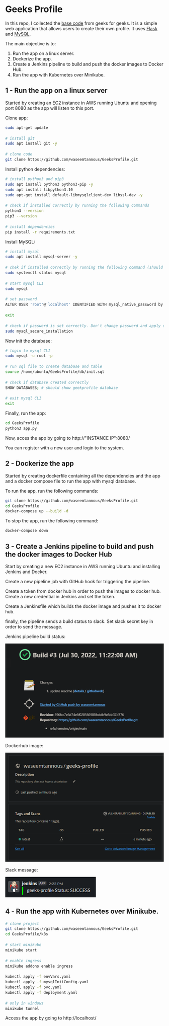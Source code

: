 # Geeks Profile

In this repo, I collected the [base code](https://www.geeksforgeeks.org/profile-application-using-python-flask-and-mysql/) from geeks for geeks. It is a simple web application that allows users to create their own profile. It uses [Flask](https://flask.palletsprojects.com/) and [MySQL](https://www.mysql.com/).

The main objective is to:

1. Run the app on a linux server.
2. Dockerize the app.
3. Create a Jenkins pipeline to build and push the docker images to Docker Hub.
4. Run the app with Kubernetes over Minikube.

## 1 - Run the app on a linux server

Started by creating an EC2 instance in AWS running Ubuntu and opening port 8080 as the app will listen to this port.

Clone app:

```bash
sudo apt-get update

# install git
sudo apt install git -y

# clone code
git clone https://github.com/waseemtannous/GeeksProfile.git
```

Install python dependencies:

```bash
# install python3 and pip3
sudo apt install python3 python3-pip -y
sudo apt install libpython3.10
sudo apt-get install default-libmysqlclient-dev libssl-dev -y

# check if installed correctly by running the following commands
python3 --version
pip3 --version

# install dependencies
pip install -r requirements.txt
```

Install MySQL:

```bash
# install mysql
sudo apt install mysql-server -y

# chek if installed correctly by running the following command (should show Active: active (runing))
sudo systemctl status mysql

# start mysql CLI
sudo mysql

# set password
ALTER USER 'root'@'localhost' IDENTIFIED WITH mysql_native_password by 'password';

exit

# check if password is set correctly. Don't change password and apply using y to all questions.
sudo mysql_secure_installation
```

Now init the database:

```bash
# login to mysql CLI
sudo mysql -u root -p

# run sql file to create database and table
source /home/ubuntu/GeeksProfile/db/init.sql

# check if database created correctly
SHOW DATABASES; # should show geekprofile database

# exit mysql CLI
exit
```

Finally, run the app:

```bash
cd GeeksProfile
python3 app.py
```

Now, acces the app by going to http://"INSTANCE IP":8080/

You can register with a new user and login to the system.

## 2 - Dockerize the app

Started by creating dockerfile containing all the dependencies and the app and a docker compose file to run the app with mysql database.

To run the app, run the following commands:

```bash
git clone https://github.com/waseemtannous/GeeksProfile.git
cd GeeksProfile
docker-compose up --build -d
```

To stop the app, run the following command:

```bash
docker-compose down
```

## 3 - Create a Jenkins pipeline to build and push the docker images to Docker Hub

Start by creating a new EC2 instance in AWS running Ubuntu and installing Jenkins and Docker.

Create a new pipeline job with GitHub hook for triggering the pipeline.

Create a token from docker hub in order to push the images to docker hub. Create a new credential in Jenkins and set the token.

Create a Jenkinsfile which builds the docker image and pushes it to docker hub.

finally, the pipeline sends a build status to slack. Set slack secret key in order to send the message.

Jenkins pipeline build status:

![jenkinsBuildStatus](images/jenkinsBuildStatus.png)

Dockerhub image:

![dockerHub](images/dockerHub.png)

Slack message:

![slackMessage](images/slackMessage.png)

## 4 - Run the app with Kubernetes over Minikube.

```bash
# clone project
git clone https://github.com/waseemtannous/GeeksProfile.git
cd GeeksProfile/k8s

# start minikube
minikube start

# enable ingress
minikube addons enable ingress

kubectl apply -f envVars.yaml
kubectl apply -f mysqlInitConfig.yaml
kubectl apply -f pvc.yaml
kubectl apply -f deployment.yaml

# only in windows
minikube tunnel
```

Access the app by going to http://localhost/

